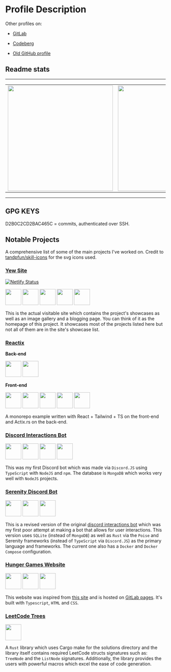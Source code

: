 # Profile Description

<div>

<div align="left">
  
  Other profiles on:
  
  - [GitLab](https://gitlab.com/1kill2steal)
  
  - [Codeberg](https://codeberg.org/1kill2steal)
  
  - [Old GitHub profile](https://github.com/1kill2steal)

</div>

<div align="right">
  
</div>

</div>

## Readme stats

---

<table align="center">
  <tr>
    <td>
        <a href="https://github.com/1git2clone">
          <img
            height=330px
            src="https://github-readme-stats.vercel.app/api?username=1git2clone&show_icons=true&theme=tokyonight"
          />
        </a>
    </td>
    <td>
        <a href="https://github.com/1git2clone">
          <img
            height=330px
            src="https://github-readme-stats.vercel.app/api/top-langs/?username=1git2clone&hide=javascript,scss,css,html,php,lua,nushell,red,powershell,dockerfile&theme=tokyonight&show_icons=true"
          />
        </a>
    </td>
  </tr>
</table>

---

## GPG KEYS

D2B0C2CD2BAC465C = commits, authenticated over SSH.

## Notable Projects

A comprehensive list of some of the main projects I've worked on. Credit to
[tandpfun/skill-icons](https://github.com/tandpfun/skill-icons/) for the svg
icons used.

### [Yew Site](https://github.com/1git2clone/yew-site)

[![Netlify Status](https://api.netlify.com/api/v1/badges/09fe8d27-526e-4c93-a05e-918da6455e77/deploy-status)](https://1k2s.netlify.app)

<!-- Using <p> instead of <div> for the line break at the end. -->
<p>
  <img height="50px"
    src="https://codeberg.org/1Kill2Steal/skill-icons/raw/branch/main/icons/Rust.svg"
  />
  <img
    height="50px"
    src="https://codeberg.org/1Kill2Steal/skill-icons/raw/branch/main/icons/Yew-Light.svg"
  />
  <img
    height="50px"
    src="https://codeberg.org/1Kill2Steal/skill-icons/raw/branch/main/icons/Sass.svg"
  />
  <img
    height="50px"
    src="https://codeberg.org/1Kill2Steal/skill-icons/raw/branch/main/icons/Python-Dark.svg"
  />
  <img
    height="50px"
    src="https://codeberg.org/1Kill2Steal/skill-icons/raw/branch/main/icons/HTML.svg"
  />
</p>

This is the actual visitable site which contains the project's showcases as
well as an image gallery and a blogging page. You can think of it as the
homepage of this project. It showcases most of the projects listed here but
not all of them are in the site's showcase list.

### [Reactix](https://github.com/1git2clone/reactix)

**Back-end**

<p>
  <img height="50px"
    src="https://codeberg.org/1Kill2Steal/skill-icons/raw/branch/main/icons/Rust.svg"
  />
  <img
    height="50px"
    src="https://codeberg.org/1Kill2Steal/skill-icons/raw/branch/main/icons/Actix-Dark.svg"
  />
</p>

**Front-end**

<p>
  <img
    height="50px"
    src="https://codeberg.org/1Kill2Steal/skill-icons/raw/branch/main/icons/React-Dark.svg"
  />
  <img
    height="50px"
    src="https://codeberg.org/1Kill2Steal/skill-icons/raw/branch/main/icons/Vite-Dark.svg"
  />
  <img
    height="50px"
    src="https://codeberg.org/1Kill2Steal/skill-icons/raw/branch/main/icons/TailwindCSS-Dark.svg"
  />
  <img
    height="50px"
    src="https://codeberg.org/1Kill2Steal/skill-icons/raw/branch/main/icons/TypeScript.svg"
  />
  <img
    height="50px"
    src="https://codeberg.org/1Kill2Steal/skill-icons/raw/branch/main/icons/HTML.svg"
  />
</p>

A monorepo example written with React + Tailwind + TS on the front-end and Actix.rs on the back-end.

### [Discord Interactions Bot](https://github.com/1git2clone/discord-interactions-bot)

<p>
  <img
    height="50px"
    src="https://codeberg.org/1Kill2Steal/skill-icons/raw/branch/main/icons/TypeScript.svg"
  />
  <img
    height="50px"
    src="https://codeberg.org/1Kill2Steal/skill-icons/raw/branch/main/icons/NodeJS-Light.svg"
  />
  <img
    height="50px"
    src="https://codeberg.org/1Kill2Steal/skill-icons/raw/branch/main/icons/Npm-Light.svg"
  />
  <img
    height="50px"
    src="https://codeberg.org/1Kill2Steal/skill-icons/raw/branch/main/icons/MongoDB.svg"
  />
</p>

This was my first Discord bot which was made via `Discord.JS` using
`TypeScript` with `NodeJS` and `npm`. The database is `MongoDB` which works
very well with `NodeJS` projects.

### [Serenity Discord Bot](https://github.com/1git2clone/serenity-discord-bot)

<p>
  <img
    height="50px"
    src="https://codeberg.org/1Kill2Steal/skill-icons/raw/branch/main/icons/Rust.svg"
  />
  <img
    height="50px"
    src="https://codeberg.org/1Kill2Steal/skill-icons/raw/branch/main/icons/SQLite.svg"
  />
  <img
    height="50px"
    src="https://codeberg.org/1Kill2Steal/skill-icons/raw/branch/main/icons/Docker.svg"
  />
</p>

This is a revised version of the original
[discord interactions bot](https://github.com/1git2clone/discord-interactions-bot)
which was my first poor attempt at making a bot that allows for user
interactions. This version uses `SQLite` (instead of `MongoDB`) as well as
`Rust` via the `Poise` and Serenity frameworks (instead of `TypeScript` via
`Discord.JS`) as the primary language and frameworks. The current one also has
a `Docker` and `Docker Compose` configuration.

### [Hunger Games Website](https://github.com/1git2clone/hunger-games-website)

<p>
  <img
    height="50px"
    src="https://codeberg.org/1Kill2Steal/skill-icons/raw/branch/main/icons/TypeScript.svg"
  />
  <img
    height="50px"
    src="https://codeberg.org/1Kill2Steal/skill-icons/raw/branch/main/icons/CSS.svg"
  />
  <img
    height="50px"
    src="https://codeberg.org/1Kill2Steal/skill-icons/raw/branch/main/icons/HTML.svg"
  />
</p>

This website was inspired from
[this site](https://simublast.com/hunger-games-simulator/) and is hosted on
[GitLab pages](https://1k2s.gitlab.io/hunger-games-website/). It's built with
`Typescript`, `HTML` and `CSS`.

### [LeetCode Trees](https://github.com/1git2clone/leetcode-trees-rs)

<p>
  <img
    height="50px"
    src="https://codeberg.org/1Kill2Steal/skill-icons/raw/branch/main/icons/Rust.svg"
  />
</p>

A `Rust` library which uses Cargo make for the solutions directory and the
library itself contains required LeetCode structs signatures such as:
`TreeNode` and the `ListNode` signatures. Additionally, the library provides
the users with powerful macros which excel the ease of code generation.

